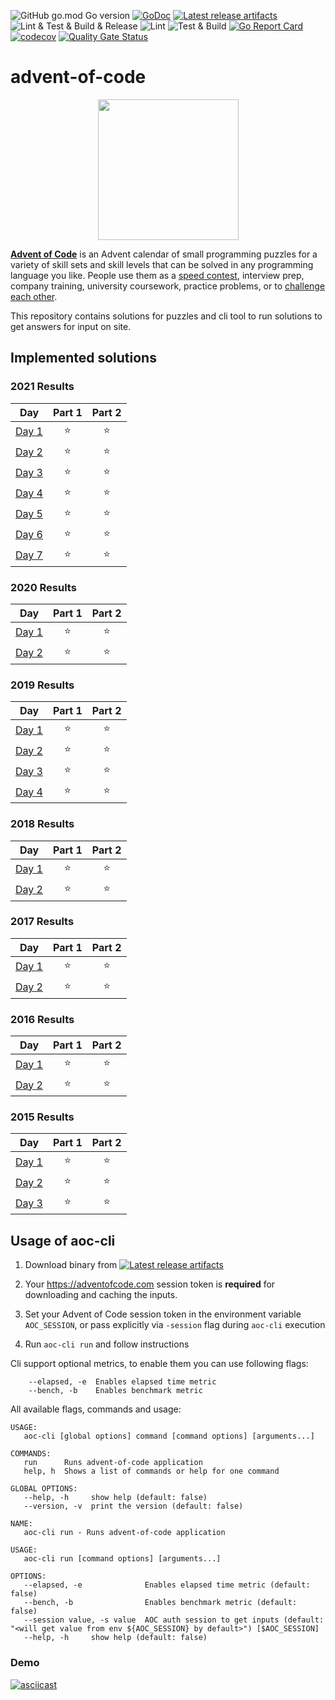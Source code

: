 
![GitHub go.mod Go version](https://img.shields.io/github/go-mod/go-version/obalunenko/advent-of-code)
[![GoDoc](https://godoc.org/github.com/obalunenko/advent-of-code?status.svg)](https://godoc.org/github.com/obalunenko/advent-of-code)
[![Latest release artifacts](https://img.shields.io/github/v/release/obalunenko/advent-of-code)](https://github.com/obalunenko/advent-of-code/releases/latest)
![Lint & Test & Build & Release](https://github.com/obalunenko/advent-of-code/workflows/Lint%20&%20Test%20&%20Build%20&%20Release/badge.svg)
![Lint](https://github.com/obalunenko/advent-of-code/workflows/Lint/badge.svg)
![Test & Build](https://github.com/obalunenko/advent-of-code/workflows/Test%20&%20Build/badge.svg)
[![Go Report Card](https://goreportcard.com/badge/github.com/obalunenko/advent-of-code)](https://goreportcard.com/report/github.com/obalunenko/advent-of-code)
[![codecov](https://codecov.io/gh/obalunenko/advent-of-code/branch/master/graph/badge.svg)](https://codecov.io/gh/obalunenko/advent-of-code)
[![Quality Gate Status](https://sonarcloud.io/api/project_badges/measure?project=obalunenko_advent-of-code&metric=alert_status)](https://sonarcloud.io/dashboard?id=obalunenko_advent-of-code)



# advent-of-code
<p align="center">
    <img src="https://user-images.githubusercontent.com/16360374/49324718-7954f100-f4e8-11e8-8ef6-1b701afc504f.png" width="225"/>
</p>  


[**Advent of Code**](http://adventofcode.com/) is an Advent calendar of small programming puzzles for a 
variety of skill sets and skill levels that can be solved in any programming language you like. 
People use them as a [speed contest](https://adventofcode.com/2019/leaderboard), interview prep, company training, 
university coursework, practice problems, 
or to [challenge each other](https://www.reddit.com/r/adventofcode/search?q=flair%3Aupping&restrict_sr=on).

This repository contains solutions for puzzles and cli tool to run solutions to get answers for input on site.

## Implemented solutions

<!--- advent_readme_stars table [2021] --->
### 2021 Results

| Day | Part 1 | Part 2 |
| :---: | :---: | :---: |
| [Day 1](https://adventofcode.com/2021/day/1) | ⭐ | ⭐ |
| [Day 2](https://adventofcode.com/2021/day/2) | ⭐ | ⭐ |
| [Day 3](https://adventofcode.com/2021/day/3) | ⭐ | ⭐ |
| [Day 4](https://adventofcode.com/2021/day/4) | ⭐ | ⭐ |
| [Day 5](https://adventofcode.com/2021/day/5) | ⭐ | ⭐ |
| [Day 6](https://adventofcode.com/2021/day/6) | ⭐ | ⭐ |
| [Day 7](https://adventofcode.com/2021/day/7) | ⭐ | ⭐ |
<!--- advent_readme_stars table [2021] --->

<!--- advent_readme_stars table [2020] --->
### 2020 Results

| Day | Part 1 | Part 2 |
| :---: | :---: | :---: |
| [Day 1](https://adventofcode.com/2020/day/1) | ⭐ | ⭐ |
| [Day 2](https://adventofcode.com/2020/day/2) | ⭐ | ⭐ |
<!--- advent_readme_stars table [2020] --->

<!--- advent_readme_stars table [2019] --->
### 2019 Results

| Day | Part 1 | Part 2 |
| :---: | :---: | :---: |
| [Day 1](https://adventofcode.com/2019/day/1) | ⭐ | ⭐ |
| [Day 2](https://adventofcode.com/2019/day/2) | ⭐ | ⭐ |
| [Day 3](https://adventofcode.com/2019/day/3) | ⭐ | ⭐ |
| [Day 4](https://adventofcode.com/2019/day/4) | ⭐ | ⭐ |
<!--- advent_readme_stars table [2019] --->

<!--- advent_readme_stars table [2018] --->
### 2018 Results

| Day | Part 1 | Part 2 |
| :---: | :---: | :---: |
| [Day 1](https://adventofcode.com/2018/day/1) | ⭐ | ⭐ |
| [Day 2](https://adventofcode.com/2018/day/2) | ⭐ | ⭐ |
<!--- advent_readme_stars table [2018] --->

<!--- advent_readme_stars table [2017] --->
### 2017 Results

| Day | Part 1 | Part 2 |
| :---: | :---: | :---: |
| [Day 1](https://adventofcode.com/2017/day/1) | ⭐ | ⭐ |
| [Day 2](https://adventofcode.com/2017/day/2) | ⭐ | ⭐ |
<!--- advent_readme_stars table [2017] --->

<!--- advent_readme_stars table [2016] --->
### 2016 Results

| Day | Part 1 | Part 2 |
| :---: | :---: | :---: |
| [Day 1](https://adventofcode.com/2016/day/1) | ⭐ | ⭐ |
| [Day 2](https://adventofcode.com/2016/day/2) | ⭐ | ⭐ |
<!--- advent_readme_stars table [2016] --->

<!--- advent_readme_stars table [2015] --->
### 2015 Results

| Day | Part 1 | Part 2 |
| :---: | :---: | :---: |
| [Day 1](https://adventofcode.com/2015/day/1) | ⭐ | ⭐ |
| [Day 2](https://adventofcode.com/2015/day/2) | ⭐ | ⭐ |
| [Day 3](https://adventofcode.com/2015/day/3) | ⭐ | ⭐ |
<!--- advent_readme_stars table [2015] --->

## Usage of aoc-cli

1. Download binary from [![Latest release artifacts](https://img.shields.io/badge/artifacts-download-blue.svg)](https://github.com/obalunenko/advent-of-code/releases/latest)
2. Your https://adventofcode.com session token is **required** for downloading and caching the inputs.

2. Set your Advent of Code session token in the environment variable `AOC_SESSION`, or pass explicitly via `-session` flag during `aoc-cli` execution

3. Run `aoc-cli run` and follow instructions

Cli support optional metrics, to enable them you can use following flags:

```text
    --elapsed, -e  Enables elapsed time metric
    --bench, -b    Enables benchmark metric
```

All available flags, commands and usage:

```text
USAGE:
   aoc-cli [global options] command [command options] [arguments...]
   
COMMANDS:
   run      Runs advent-of-code application
   help, h  Shows a list of commands or help for one command

GLOBAL OPTIONS:
   --help, -h     show help (default: false)
   --version, -v  print the version (default: false)
   
NAME:
   aoc-cli run - Runs advent-of-code application

USAGE:
   aoc-cli run [command options] [arguments...]

OPTIONS:
   --elapsed, -e              Enables elapsed time metric (default: false)
   --bench, -b                Enables benchmark metric (default: false)
   --session value, -s value  AOC auth session to get inputs (default: "<will get value from env ${AOC_SESSION} by default>") [$AOC_SESSION]
   --help, -h     show help (default: false)
```


### Demo

[![asciicast](https://asciinema.org/a/9UFklCUVZTQHCRsHD2vybTlMb.svg)](https://asciinema.org/a/9UFklCUVZTQHCRsHD2vybTlMb)

